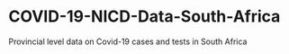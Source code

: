 # COVID-19-NICD-Data-South-Africa
Provincial level data on Covid-19 cases and tests in South Africa
